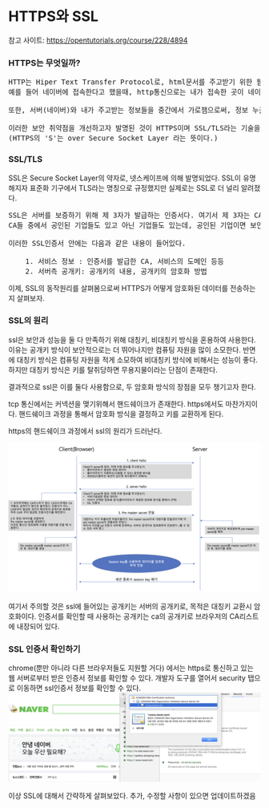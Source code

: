 HTTPS와 SSL
===========================

참고 사이트: https://opentutorials.org/course/228/4894

### HTTPS는 무엇일까?
<pre>
HTTP는 Hiper Text Transfer Protocol로, html문서를 주고받기 위한 웹 통신규약이다. HTTP에는 보안적 허술함이 있는데, 특히 중간자 공격에 취약하다.
예를 들어 네이버에 접속한다고 했을때, http통신으로는 내가 접속한 곳이 네이버가 맞는지 확신할 수 없다. (실제로 겉모습을 특정 도메인과 똑같이 하여 사용자의 정보를 빼내는 경우가 있다)

또한, 서버(네이버)와 내가 주고받는 정보들을 중간에서 가로챔으로써, 정보 누출이 쉬우며, 이를 조작하여 나를 행세할 수 있다.

이러한 보안 취약점을 개선하고자 발명된 것이 HTTPS이며 SSL/TLS라는 기술을 근간으로 서비스 된다.
(HTTPS의 'S'는 over Secure Socket Layer 라는 뜻이다.)
</pre>

### SSL/TLS
SSL은 Secure Socket Layer의 약자로, 넷스케이프에 의해 발명되었다. 
SSL이 유명해지자 표준화 기구에서 TLS라는 명칭으로 규정했지만 실제로는 SSL로 더 널리 알려졌다.

<pre>
SSL은 서버를 보증하기 위해 제 3자가 발급하는 인증서다. 여기서 제 3자는 CA (Certificate Authority)라고 불리는 인증기관으로, 많은 인증 기업들이 존재한다.
CA들 중에서 공인된 기업들도 있고 아닌 기업들도 있는데, 공인된 기업이면 보안적으로 공공연히 검증되었다고 생각해도 된다.

이러한 SSL인증서 안에는 다음과 같은 내용이 들어있다.

	1. 서비스 정보 : 인증서를 발급한 CA, 서비스의 도메인 등등 
	2. 서버측 공개키: 공개키의 내용, 공개키의 암호화 방법
</pre>



이제, SSL의 동작원리를 살펴봄으로써 HTTPS가 어떻게 암호화된 데이터를 전송하는지 살펴보자.

### SSL의 원리

ssl은 보안과 성능을 둘 다 만족하기 위해 대칭키, 비대칭키 방식을 혼용하여 사용한다.
이유는 공개키 방식이 보안적으로는 더 뛰어나지만 컴퓨팅 자원을 많이 소모한다. 반면에 대칭키 방식은 컴퓨팅 자원을 적게 소모하여 비대칭키 방식에 비해서는 성능이 좋다.
하지만 대칭키 방식은 키를 탈취당하면 무용지물이라는 단점이 존재한다. 

결과적으로 ssl은 이를 둘다 사용함으로, 두 암호화 방식의 장점을 모두 챙기고자 한다.

tcp 통신에서는 커넥션을 맺기위해서 핸드쉐이크가 존재한다. https에서도 마찬가지이다. 
핸드쉐이크 과정을 통해서 암호화 방식을 결정하고 키를 교환하게 된다.

https의 핸드쉐이크 과정에서 ssl의 원리가 드러난다.

![ssl handshake](./picture/ssl_handshake.png)

여기서 주의할 것은 ssl에 들어있는 공개키는 서버의 공개키로, 목적은 대칭키 교환시 암호화이다.
인증서를 확인할 때 사용하는 공개키는 ca의 공개키로 브라우저의 CA리스트에 내장되어 있다.

### SSL 인증서 확인하기
chrome(뿐만 아니라 다른 브라우저들도 지원할 거다) 에서는 https로 통신하고 있는 웹 서버로부터 받은 인증서 정보를 확인할 수 있다.
개발자 도구를 열어서 security 탭으로 이동하면 ssl인증서 정보를 확인할 수 있다.
![chrome_ssl](./picture/chrome_ssl.png)


이상 SSL에 대해서 간략하게 살펴보았다.
추가, 수정할 사항이 있으면 업데이트하겠음




